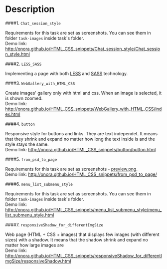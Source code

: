 Description
=================

####1. `Chat_session_style`

Requirements for this task are set as screenshots. You can see them in folder `task-images` inside task's folder.
<br />Demo link: http://onora.github.io/HTML_CSS_snippets/Chat_session_style/Chat_session_style.html

####2. `LESS_SASS`

Implementing a page with both [LESS](http://onora.github.io/HTML_CSS_snippets/LESS_SASS/LESS_style/homework-with_less.html) and [SASS](http://onora.github.io/HTML_CSS_snippets/LESS_SASS/SASS_style/) technology.

####3. `WebGallery_with_HTML_CSS`

Create images' gallery only with html and css. When an image is selected, it is shown zoomed.
<br />Demo link: http://onora.github.io/HTML_CSS_snippets/WebGallery_with_HTML_CSS/index.html

####4. `button`

Responsive style for buttons and links. They are text independet. It means that they shrink and expand no matter how long the text inside is and the style stays the same.
<br />Demo link: http://onora.github.io/HTML_CSS_snippets/button/button.html

####5. `from_psd_to_page`

Requirements for this task are set as screenshots - [preview.png](http://onora.github.io/HTML_CSS_snippets/from_psd_to_page/preview.png).
<br />Demo link: http://onora.github.io/HTML_CSS_snippets/from_psd_to_page/

####6. `menu_list_submenu_style`

Requirements for this task are set as screenshots. You can see them in folder `task-images` inside task's folder.
<br />Demo link: http://onora.github.io/HTML_CSS_snippets/menu_list_submenu_style/menu_list_submenu_style.html

####7. `responsiveShadow_for_differentImgSize`

Web page (HTML + CSS + images) that displays few images (with different sizes) with a shadow.  It means that the shadow shrink and expand no matter how large images are
<br />Demo link: http://onora.github.io/HTML_CSS_snippets/responsiveShadow_for_differentImgSize/responsiveShadow.html

